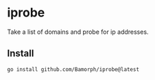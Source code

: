 # iprobe

Take a list of domains and probe for ip addresses.

## Install

```
go install github.com/Bamorph/iprobe@latest
```

